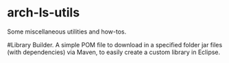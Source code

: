 # arch-ls-utils
Some miscellaneous utilities and how-tos.

#Library Builder.
A simple POM file to download in a specified folder jar files (with dependencies) via Maven, to easily create a 
custom library in Eclipse.


